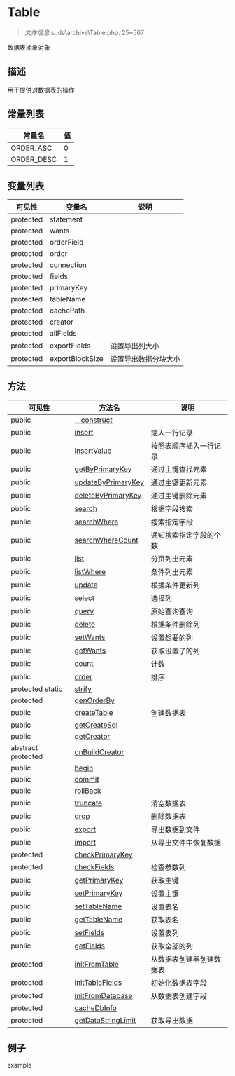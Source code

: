 #  Table 

> *文件信息* suda\archive\Table.php: 25~567


数据表抽象对象


## 描述




用于提供对数据表的操作
## 常量列表
| 常量名  |  值|
|--------|----|
|ORDER_ASC | 0 | 
|ORDER_DESC | 1 | 


## 变量列表
| 可见性 |  变量名   | 说明 |
|--------|----|------|
| protected    | statement | | 
| protected    | wants | | 
| protected    | orderField | | 
| protected    | order | | 
| protected    | connection | | 
| protected    | fields | | 
| protected    | primaryKey | | 
| protected    | tableName | | 
| protected    | cachePath | | 
| protected    | creator | | 
| protected    | allFields | | 
| protected    | exportFields | 设置导出列大小| 
| protected    | exportBlockSize | 设置导出数据分块大小| 

## 方法

| 可见性 | 方法名 | 说明 |
|--------|-------|------|
|  public  |[__construct](Table/__construct.md) |  |
|  public  |[insert](Table/insert.md) | 插入一行记录 |
|  public  |[insertValue](Table/insertValue.md) | 按照表顺序插入一行记录 |
|  public  |[getByPrimaryKey](Table/getByPrimaryKey.md) | 通过主键查找元素 |
|  public  |[updateByPrimaryKey](Table/updateByPrimaryKey.md) | 通过主键更新元素 |
|  public  |[deleteByPrimaryKey](Table/deleteByPrimaryKey.md) | 通过主键删除元素 |
|  public  |[search](Table/search.md) | 根据字段搜索 |
|  public  |[searchWhere](Table/searchWhere.md) | 搜索指定字段 |
|  public  |[searchWhereCount](Table/searchWhereCount.md) | 通知搜索指定字段的个数 |
|  public  |[list](Table/list.md) | 分页列出元素 |
|  public  |[listWhere](Table/listWhere.md) | 条件列出元素 |
|  public  |[update](Table/update.md) | 根据条件更新列 |
|  public  |[select](Table/select.md) | 选择列 |
|  public  |[query](Table/query.md) | 原始查询查询 |
|  public  |[delete](Table/delete.md) | 根据条件删除列 |
|  public  |[setWants](Table/setWants.md) | 设置想要的列 |
|  public  |[getWants](Table/getWants.md) | 获取设置了的列 |
|  public  |[count](Table/count.md) | 计数 |
|  public  |[order](Table/order.md) | 排序 |
|  protected  static|[strify](Table/strify.md) |  |
|  protected  |[genOrderBy](Table/genOrderBy.md) |  |
|  public  |[createTable](Table/createTable.md) | 创建数据表 |
|  public  |[getCreateSql](Table/getCreateSql.md) |  |
|  public  |[getCreator](Table/getCreator.md) |  |
|abstract  protected  |[onBuildCreator](Table/onBuildCreator.md) |  |
|  public  |[begin](Table/begin.md) |  |
|  public  |[commit](Table/commit.md) |  |
|  public  |[rollBack](Table/rollBack.md) |  |
|  public  |[truncate](Table/truncate.md) | 清空数据表 |
|  public  |[drop](Table/drop.md) | 删除数据表 |
|  public  |[export](Table/export.md) | 导出数据到文件 |
|  public  |[import](Table/import.md) | 从导出文件中恢复数据 |
|  protected  |[checkPrimaryKey](Table/checkPrimaryKey.md) |  |
|  protected  |[checkFields](Table/checkFields.md) | 检查参数列 |
|  public  |[getPrimaryKey](Table/getPrimaryKey.md) | 获取主键 |
|  public  |[setPrimaryKey](Table/setPrimaryKey.md) | 设置主键 |
|  public  |[setTableName](Table/setTableName.md) | 设置表名 |
|  public  |[getTableName](Table/getTableName.md) | 获取表名 |
|  public  |[setFields](Table/setFields.md) | 设置表列 |
|  public  |[getFields](Table/getFields.md) | 获取全部的列 |
|  protected  |[initFromTable](Table/initFromTable.md) | 从数据表创建器创建数据表 |
|  protected  |[initTableFields](Table/initTableFields.md) | 初始化数据表字段 |
|  protected  |[initFromDatabase](Table/initFromDatabase.md) | 从数据表创建字段 |
|  protected  |[cacheDbInfo](Table/cacheDbInfo.md) |  |
|  protected  |[getDataStringLimit](Table/getDataStringLimit.md) | 获取导出数据 |
 

## 例子

example